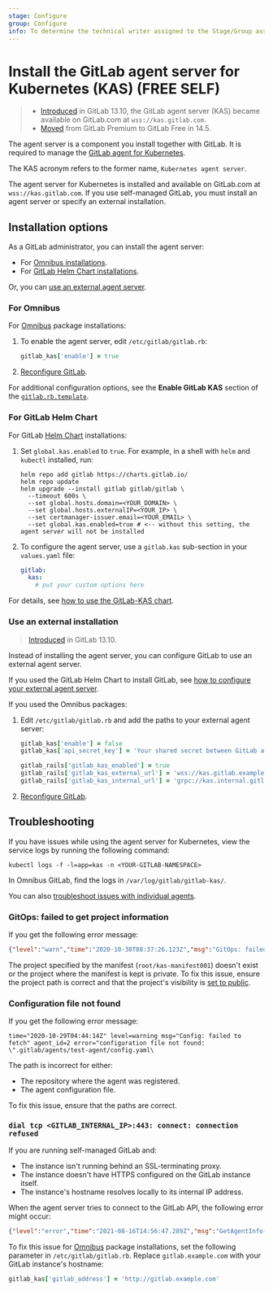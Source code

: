 ```yaml
---
stage: Configure
group: Configure
info: To determine the technical writer assigned to the Stage/Group associated with this page, see https://about.gitlab.com/handbook/engineering/ux/technical-writing/#assignments
---
```


# Install the GitLab agent server for Kubernetes (KAS) **(FREE SELF)**

> - [Introduced](https://gitlab.com/groups/gitlab-org/-/epics/3834) in GitLab 13.10, the GitLab agent server (KAS) became available on GitLab.com at `wss://kas.gitlab.com`.
> - [Moved](https://gitlab.com/groups/gitlab-org/-/epics/6290) from GitLab Premium to GitLab Free in 14.5.

The agent server is a component you install together with GitLab. It is required to
manage the [GitLab agent for Kubernetes](https://gitlab.com/gitlab-org/cluster-integration/gitlab-agent).

The KAS acronym refers to the former name, `Kubernetes agent server`.

The agent server for Kubernetes is installed and available on GitLab.com at `wss://kas.gitlab.com`.
If you use self-managed GitLab, you must install an agent server or specify an external installation.

## Installation options

As a GitLab administrator, you can install the agent server:

- For [Omnibus installations](#for-omnibus).
- For [GitLab Helm Chart installations](#for-gitlab-helm-chart).

Or, you can [use an external agent server](#use-an-external-installation).

### For Omnibus

For [Omnibus](https://docs.gitlab.com/omnibus/) package installations:

1. To enable the agent server, edit `/etc/gitlab/gitlab.rb`:

   ```ruby
   gitlab_kas['enable'] = true
   ```

1. [Reconfigure GitLab](../restart_gitlab.md#omnibus-gitlab-reconfigure).

For additional configuration options, see the **Enable GitLab KAS** section of the
[`gitlab.rb.template`](https://gitlab.com/gitlab-org/omnibus-gitlab/-/blob/master/files/gitlab-config-template/gitlab.rb.template).

### For GitLab Helm Chart

For GitLab [Helm Chart](https://docs.gitlab.com/charts/) installations:

1. Set `global.kas.enabled` to `true`. For example, in a shell with `helm` and `kubectl`
   installed, run:

   ```shell
   helm repo add gitlab https://charts.gitlab.io/
   helm repo update
   helm upgrade --install gitlab gitlab/gitlab \
     --timeout 600s \
     --set global.hosts.domain=<YOUR_DOMAIN> \
     --set global.hosts.externalIP=<YOUR_IP> \
     --set certmanager-issuer.email=<YOUR_EMAIL> \
     --set global.kas.enabled=true # <-- without this setting, the agent server will not be installed
   ```

1. To configure the agent server, use a `gitlab.kas` sub-section in your `values.yaml` file:

   ```yaml
   gitlab:
     kas:
       # put your custom options here
   ```

For details, see [how to use the GitLab-KAS chart](https://docs.gitlab.com/charts/charts/gitlab/kas/).

### Use an external installation

> [Introduced](https://gitlab.com/gitlab-org/gitlab/-/issues/299850) in GitLab 13.10.

Instead of installing the agent server, you can configure GitLab to use an external agent server.

If you used the GitLab Helm Chart to install GitLab, see
[how to configure your external agent server](https://docs.gitlab.com/charts/charts/globals.html#external-kas).

If you used the Omnibus packages:

1. Edit `/etc/gitlab/gitlab.rb` and add the paths to your external agent server:

   ```ruby
   gitlab_kas['enable'] = false
   gitlab_kas['api_secret_key'] = 'Your shared secret between GitLab and KAS'

   gitlab_rails['gitlab_kas_enabled'] = true
   gitlab_rails['gitlab_kas_external_url'] = 'wss://kas.gitlab.example.com' # User-facing URL for the in-cluster agentk
   gitlab_rails['gitlab_kas_internal_url'] = 'grpc://kas.internal.gitlab.example.com' # Internal URL for the GitLab backend
   ```

1. [Reconfigure GitLab](../restart_gitlab.md#omnibus-gitlab-reconfigure).

## Troubleshooting

If you have issues while using the agent server for Kubernetes, view the
service logs by running the following command:

```shell
kubectl logs -f -l=app=kas -n <YOUR-GITLAB-NAMESPACE>
```

In Omnibus GitLab, find the logs in `/var/log/gitlab/gitlab-kas/`.

You can also [troubleshoot issues with individual agents](../../user/clusters/agent/troubleshooting.md).

### GitOps: failed to get project information

If you get the following error message:

```json
{"level":"warn","time":"2020-10-30T08:37:26.123Z","msg":"GitOps: failed to get project info","agent_id":4,"project_id":"root/kas-manifest001","error":"error kind: 0; status: 404"}
```

The project specified by the manifest (`root/kas-manifest001`)
doesn't exist or the project where the manifest is kept is private. To fix this issue,
ensure the project path is correct and that the project's visibility is [set to public](../../public_access/public_access.md).

### Configuration file not found

If you get the following error message:

```plaintext
time="2020-10-29T04:44:14Z" level=warning msg="Config: failed to fetch" agent_id=2 error="configuration file not found: \".gitlab/agents/test-agent/config.yaml\
```

The path is incorrect for either:

- The repository where the agent was registered.
- The agent configuration file.

To fix this issue, ensure that the paths are correct.

### `dial tcp <GITLAB_INTERNAL_IP>:443: connect: connection refused`

If you are running self-managed GitLab and:

- The instance isn't running behind an SSL-terminating proxy.
- The instance doesn't have HTTPS configured on the GitLab instance itself.
- The instance's hostname resolves locally to its internal IP address.

When the agent server tries to connect to the GitLab API, the following error might occur:

```json
{"level":"error","time":"2021-08-16T14:56:47.289Z","msg":"GetAgentInfo()","correlation_id":"01FD7QE35RXXXX8R47WZFBAXTN","grpc_service":"gitlab.agent.reverse_tunnel.rpc.ReverseTunnel","grpc_method":"Connect","error":"Get \"https://gitlab.example.com/api/v4/internal/kubernetes/agent_info\": dial tcp 172.17.0.4:443: connect: connection refused"}
```

To fix this issue for [Omnibus](https://docs.gitlab.com/omnibus/) package installations,
set the following parameter in `/etc/gitlab/gitlab.rb`. Replace `gitlab.example.com` with your GitLab instance's hostname:

```ruby
gitlab_kas['gitlab_address'] = 'http://gitlab.example.com'
```
